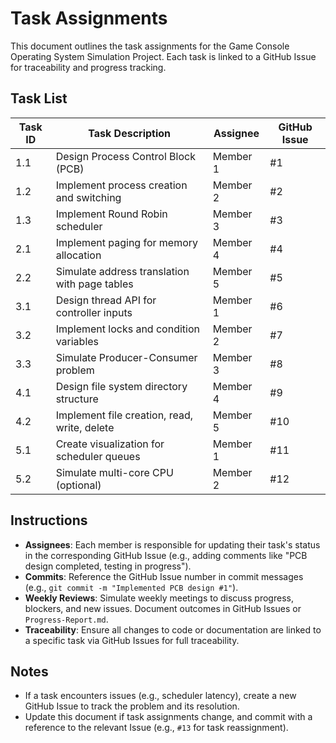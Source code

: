# Task Assignments

This document outlines the task assignments for the Game Console Operating System Simulation Project. Each task is linked to a GitHub Issue for traceability and progress tracking.

## Task List
| Task ID | Task Description                          | Assignee      | GitHub Issue |
|---------|-------------------------------------------|---------------|--------------|
| 1.1     | Design Process Control Block (PCB)        | Member 1      | #1           |
| 1.2     | Implement process creation and switching  | Member 2      | #2           |
| 1.3     | Implement Round Robin scheduler           | Member 3      | #3           |
| 2.1     | Implement paging for memory allocation    | Member 4      | #4           |
| 2.2     | Simulate address translation with page tables | Member 5  | #5           |
| 3.1     | Design thread API for controller inputs   | Member 1      | #6           |
| 3.2     | Implement locks and condition variables   | Member 2      | #7           |
| 3.3     | Simulate Producer-Consumer problem        | Member 3      | #8           |
| 4.1     | Design file system directory structure    | Member 4      | #9           |
| 4.2     | Implement file creation, read, write, delete | Member 5   | #10          |
| 5.1     | Create visualization for scheduler queues  | Member 1      | #11          |
| 5.2     | Simulate multi-core CPU (optional)        | Member 2      | #12          |

## Instructions
- **Assignees**: Each member is responsible for updating their task's status in the corresponding GitHub Issue (e.g., adding comments like "PCB design completed, testing in progress").
- **Commits**: Reference the GitHub Issue number in commit messages (e.g., `git commit -m "Implemented PCB design #1"`).
- **Weekly Reviews**: Simulate weekly meetings to discuss progress, blockers, and new issues. Document outcomes in GitHub Issues or `Progress-Report.md`.
- **Traceability**: Ensure all changes to code or documentation are linked to a specific task via GitHub Issues for full traceability.

## Notes
- If a task encounters issues (e.g., scheduler latency), create a new GitHub Issue to track the problem and its resolution.
- Update this document if task assignments change, and commit with a reference to the relevant Issue (e.g., `#13` for task reassignment).
